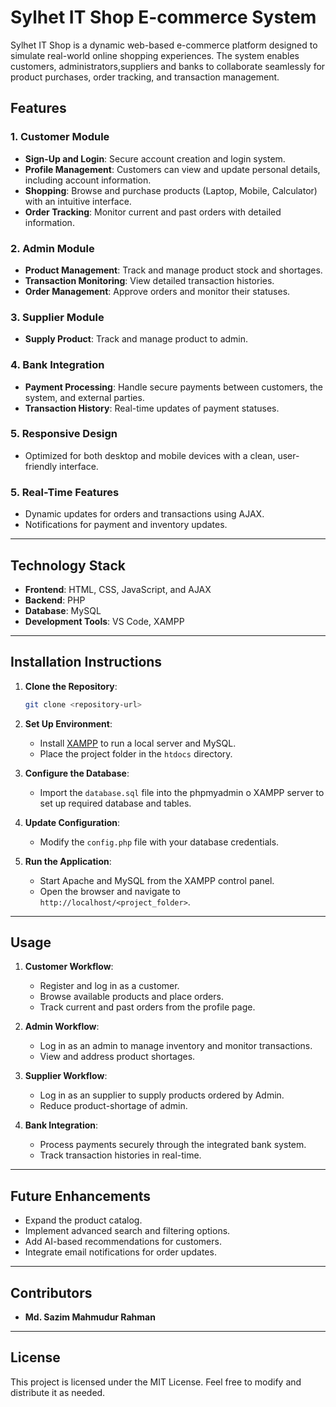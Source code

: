# Sylhet IT Shop E-commerce System

Sylhet IT Shop is a dynamic web-based e-commerce platform designed to simulate real-world online shopping experiences. The system enables customers, administrators,suppliers and banks to collaborate seamlessly for product purchases, order tracking, and transaction management.

## **Features**

### **1. Customer Module**
- **Sign-Up and Login**: Secure account creation and login system.
- **Profile Management**: Customers can view and update personal details, including account information.
- **Shopping**: Browse and purchase products (Laptop, Mobile, Calculator) with an intuitive interface.
- **Order Tracking**: Monitor current and past orders with detailed information.

### **2. Admin Module**
- **Product Management**: Track and manage product stock and shortages.
- **Transaction Monitoring**: View detailed transaction histories.
- **Order Management**: Approve orders and monitor their statuses.

### **3. Supplier Module**
- **Supply Product**: Track and manage product to admin.

### **4. Bank Integration**
- **Payment Processing**: Handle secure payments between customers, the system, and external parties.
- **Transaction History**: Real-time updates of payment statuses.

### **5. Responsive Design**
- Optimized for both desktop and mobile devices with a clean, user-friendly interface.

### **5. Real-Time Features**
- Dynamic updates for orders and transactions using AJAX.
- Notifications for payment and inventory updates.

---

## **Technology Stack**
- **Frontend**: HTML, CSS, JavaScript, and AJAX
- **Backend**: PHP
- **Database**: MySQL
- **Development Tools**: VS Code, XAMPP

---

## **Installation Instructions**

1. **Clone the Repository**:
   ```bash
   git clone <repository-url>
   ```

2. **Set Up Environment**:
   - Install [XAMPP](https://www.apachefriends.org/index.html) to run a local server and MySQL.
   - Place the project folder in the `htdocs` directory.

3. **Configure the Database**:
   - Import the `database.sql` file into the phpmyadmin o XAMPP server to set up required database and tables.

4. **Update Configuration**:
   - Modify the `config.php` file with your database credentials.

5. **Run the Application**:
   - Start Apache and MySQL from the XAMPP control panel.
   - Open the browser and navigate to `http://localhost/<project_folder>`.

---

## **Usage**

1. **Customer Workflow**:
   - Register and log in as a customer.
   - Browse available products and place orders.
   - Track current and past orders from the profile page.

2. **Admin Workflow**:
   - Log in as an admin to manage inventory and monitor transactions.
   - View and address product shortages.
   
3. **Supplier Workflow**:
   - Log in as an supplier to supply products ordered by Admin.
   - Reduce product-shortage of admin.

4. **Bank Integration**:
   - Process payments securely through the integrated bank system.
   - Track transaction histories in real-time.
   
---

## **Future Enhancements**
- Expand the product catalog.
- Implement advanced search and filtering options.
- Add AI-based recommendations for customers.
- Integrate email notifications for order updates.

---

## **Contributors**
- **Md. Sazim Mahmudur Rahman**

---

## **License**
This project is licensed under the MIT License. Feel free to modify and distribute it as needed.
